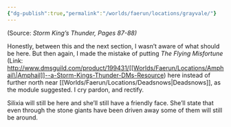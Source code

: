 ```yaml
---
{"dg-publish":true,"permalink":"/worlds/faerun/locations/grayvale/"}
---
```



(Source: *Storm King’s Thunder, Pages 87-88)*

Honestly, between this and the next section, I wasn’t aware of what should be here. But then again, I made the mistake of putting *The Flying Misfortune* (Link: <http://www.dmsguild.com/product/199431/[[Worlds/Faerun/Locations/Amphail\|Amphail]]--a-Storm-Kings-Thunder-DMs-Resource>) here instead of further north near [[Worlds/Faerun/Locations/Deadsnows\|Deadsnows]], as the module suggested. I cry pardon, and rectify.

Silixia will still be here and she’ll still have a friendly face. She’ll state that even through the stone giants have been driven away some of them will still be around.
